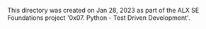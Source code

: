 This directory was created on Jan 28, 2023 as part of the ALX SE Foundations
project '0x07. Python - Test Driven Development'.